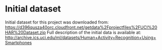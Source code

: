 # Initial dataset
Initial dataset for this project was downloaded from:
https://d396qusza40orc.cloudfront.net/getdata%2Fprojectfiles%2FUCI%20HAR%20Dataset.zip
Full description of the initial data is available at:
http://archive.ics.uci.edu/ml/datasets/Human+Activity+Recognition+Using+Smartphones
